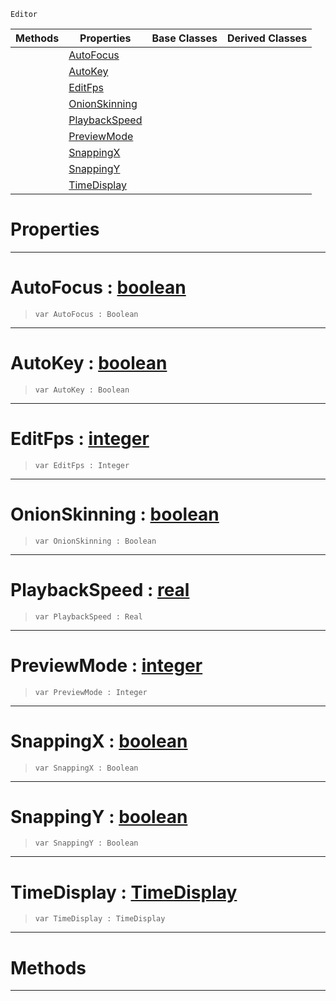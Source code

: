  `Editor`

|Methods|Properties|Base Classes|Derived Classes|
|---|---|---|---|
| |[ AutoFocus](animationsettings.md#autofocus-zilch-engine-do)| | |
| |[ AutoKey](animationsettings.md#autokey-zilch-engine-docu)| | |
| |[ EditFps](animationsettings.md#editfps-zilch-engine-docu)| | |
| |[ OnionSkinning](animationsettings.md#onionskinning-zilch-engin)| | |
| |[ PlaybackSpeed](animationsettings.md#playbackspeed-zilch-engin)| | |
| |[ PreviewMode](animationsettings.md#previewmode-zilch-engine)| | |
| |[ SnappingX](animationsettings.md#snappingx-zilch-engine-do)| | |
| |[ SnappingY](animationsettings.md#snappingy-zilch-engine-do)| | |
| |[ TimeDisplay](animationsettings.md#timedisplay-zilch-engine)| | |


 #  Properties


---  
 #  AutoFocus : [boolean](../nada_base_types/boolean.md)

> 
> ``` lang=cpp, name=Nada
> var AutoFocus : Boolean


---  
 #  AutoKey : [boolean](../nada_base_types/boolean.md)

> 
> ``` lang=cpp, name=Nada
> var AutoKey : Boolean


---  
 #  EditFps : [integer](../nada_base_types/integer.md)

> 
> ``` lang=cpp, name=Nada
> var EditFps : Integer


---  
 #  OnionSkinning : [boolean](../nada_base_types/boolean.md)

> 
> ``` lang=cpp, name=Nada
> var OnionSkinning : Boolean


---  
 #  PlaybackSpeed : [real](../nada_base_types/real.md)

> 
> ``` lang=cpp, name=Nada
> var PlaybackSpeed : Real


---  
 #  PreviewMode : [integer](../nada_base_types/integer.md)

> 
> ``` lang=cpp, name=Nada
> var PreviewMode : Integer


---  
 #  SnappingX : [boolean](../nada_base_types/boolean.md)

> 
> ``` lang=cpp, name=Nada
> var SnappingX : Boolean


---  
 #  SnappingY : [boolean](../nada_base_types/boolean.md)

> 
> ``` lang=cpp, name=Nada
> var SnappingY : Boolean


---  
 #  TimeDisplay : [TimeDisplay](../enum_reference.md#timedisplay)

> 
> ``` lang=cpp, name=Nada
> var TimeDisplay : TimeDisplay


---  
 #  Methods


---  
 

 